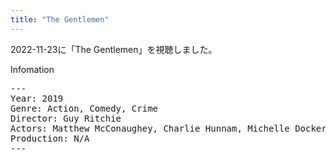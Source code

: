 ```yaml
---
title: "The Gentlemen"
---
```

2022-11-23に「The Gentlemen」を視聴しました。

Infomation
<pre>
---
Year: 2019
Genre: Action, Comedy, Crime
Director: Guy Ritchie
Actors: Matthew McConaughey, Charlie Hunnam, Michelle Dockery
Production: N/A
---
</pre>